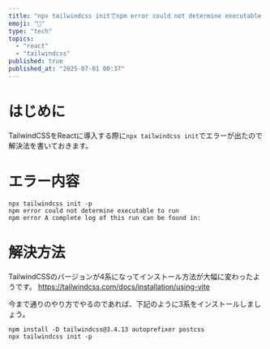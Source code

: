 ```yaml
---
title: "npx tailwindcss initでnpm error could not determine executable to run"
emoji: "💨"
type: "tech"
topics:
  - "react"
  - "tailwindcss"
published: true
published_at: "2025-07-01 00:37"
---
```


# はじめに
TailwindCSSをReactに導入する際に`npx tailwindcss init`でエラーが出たので解決法を書いておきます。

# エラー内容
```
npx tailwindcss init -p
npm error could not determine executable to run
npm error A complete log of this run can be found in: 
```

# 解決方法
TailwindCSSのバージョンが4系になってインストール方法が大幅に変わったようです。
https://tailwindcss.com/docs/installation/using-vite

今まで通りのやり方でやるのであれば、下記のように3系をインストールしましょう。
```
npm install -D tailwindcss@3.4.13 autoprefixer postcss
npx tailwindcss init -p
```